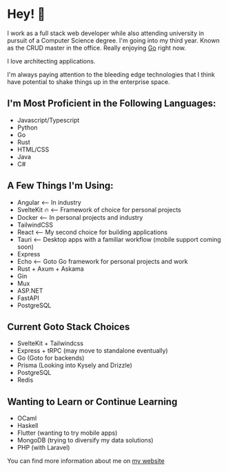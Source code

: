 # Hey! 👋

I work as a full stack web developer while also attending university in pursuit of a Computer Science degree. I'm going into my third year. Known as the CRUD master in the office. Really enjoying [Go](https://go.dev) right now.

I love architecting applications.

I'm always paying attention to the bleeding edge technologies that I think have potential to shake things up in the enterprise space.

## I'm Most Proficient in the Following Languages:

- Javascript/Typescript
- Python
- Go
- Rust
- HTML/CSS
- Java
- C#

## A Few Things I'm Using:

- Angular <-- In industry
- SvelteKit 🔥 <-- Framework of choice for personal projects
- Docker <-- In personal projects and industry
- TailwindCSS
- React <-- My second choice for building applications
- Tauri <-- Desktop apps with a familiar workflow (mobile support coming soon)
- Express
- Echo <-- Goto Go framework for personal projects and work
- Rust + Axum + Askama
- Gin
- Mux
- ASP.NET
- FastAPI
- PostgreSQL

## Current Goto Stack Choices

- SvelteKit + Tailwindcss
- Express + tRPC (may move to standalone eventually)
- Go (Goto for backends)
- Prisma (Looking into Kysely and Drizzle)
- PostgreSQL
- Redis

## Wanting to Learn or Continue Learning

- OCaml
- Haskell
- Flutter (wanting to try mobile apps)
- MongoDB (trying to diversify my data solutions)
- PHP (with Laravel)

You can find more information about me on [my website](https://www.jackbranch.dev)
